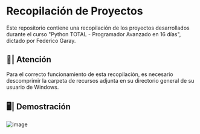 # Recopilación de Proyectos
Este repositorio contiene una recopilación de los proyectos desarrollados durante el curso "Python TOTAL - Programador Avanzado en 16 días", dictado por Federico Garay.


## 🚨| Atención
Para el correcto funcionamiento de esta recopilación, es necesario descomprimir la carpeta de recursos adjunta en su directorio general de su usuario de Windows.


## 🖥️| Demostración
![image](https://github.com/user-attachments/assets/a9bc2611-8d1a-4842-b6e4-2a326a2c2af3)

